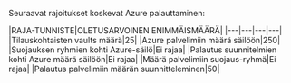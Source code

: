 <properties
   pageTitle="Sivuston palauttaminen rajoitukset taulukko"
   description="Järjestelmän rajoitukset on kuvattu palauttaminen."
   services="site recovery"
   documentationCenter="NA"
   authors="csilauraa"
   manager="jwhit"
   editor="" />
<tags
   ms.service="site recovery"
   ms.devlang="NA"
   ms.topic="article"
   ms.tgt_pltfrm="NA"
   ms.workload="TBD"
   ms.date="07/06/2015"
   ms.author="lauraa" />


Seuraavat rajoitukset koskevat Azure palauttaminen:


|RAJA-TUNNISTE|OLETUSARVOINEN ENIMMÄISMÄÄRÄ|
|---|---|---|---|
|Tilauskohtaisten vaults määrä|25|
|Azure palvelimiin määrä säilöön|250|
|Suojauksen ryhmien kohti Azure-säilö|Ei rajaa|
|Palautus suunnitelmien kohti Azure määrä säilöön|Ei rajaa|
|Määrä palvelimiin suojaus-ryhmä|Ei rajaa|
|Palautus palvelimiin määrän suunnitteleminen|50|
